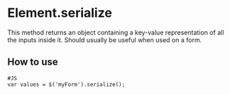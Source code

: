 Element.serialize
========
This method returns an object containing a key-value representation of all the inputs inside it. Should usually be useful when used on a form.

How to use
----------

    #JS
    var values = $('myForm').serialize();